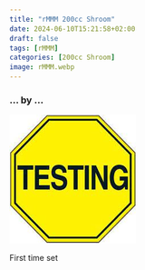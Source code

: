 ```yaml
---
title: "rMMM 200cc Shroom"
date: 2024-06-10T15:21:58+02:00
draft: false
tags: [rMMM]
categories: [200cc Shroom]
image: rMMM.webp
---
```

### ... by ...
![Nothing there](testing.jpg)

First time set